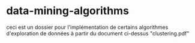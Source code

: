 # data-mining-algorithms
ceci est un dossier pour l'implémentation de certains algorithmes d'exploration de données à partir du document ci-dessus "clustering.pdf"
